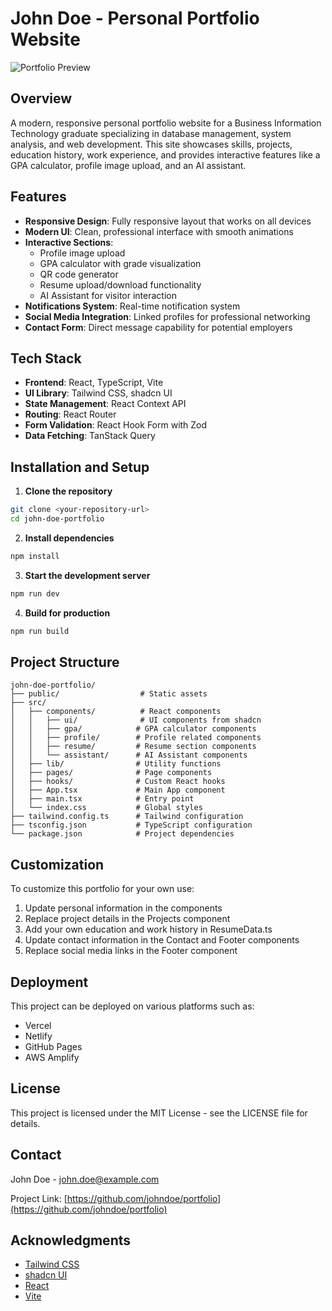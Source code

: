 
# John Doe - Personal Portfolio Website

![Portfolio Preview](public/preview.png)

## Overview

A modern, responsive personal portfolio website for a Business Information Technology graduate specializing in database management, system analysis, and web development. This site showcases skills, projects, education history, work experience, and provides interactive features like a GPA calculator, profile image upload, and an AI assistant.

## Features

- **Responsive Design**: Fully responsive layout that works on all devices
- **Modern UI**: Clean, professional interface with smooth animations
- **Interactive Sections**:
  - Profile image upload
  - GPA calculator with grade visualization
  - QR code generator
  - Resume upload/download functionality
  - AI Assistant for visitor interaction
- **Notifications System**: Real-time notification system
- **Social Media Integration**: Linked profiles for professional networking
- **Contact Form**: Direct message capability for potential employers

## Tech Stack

- **Frontend**: React, TypeScript, Vite
- **UI Library**: Tailwind CSS, shadcn UI
- **State Management**: React Context API
- **Routing**: React Router
- **Form Validation**: React Hook Form with Zod
- **Data Fetching**: TanStack Query

## Installation and Setup

1. **Clone the repository**

```bash
git clone <your-repository-url>
cd john-doe-portfolio
```

2. **Install dependencies**

```bash
npm install
```

3. **Start the development server**

```bash
npm run dev
```

4. **Build for production**

```bash
npm run build
```

## Project Structure

```
john-doe-portfolio/
├── public/                  # Static assets
├── src/
│   ├── components/          # React components
│   │   ├── ui/              # UI components from shadcn
│   │   ├── gpa/            # GPA calculator components
│   │   ├── profile/        # Profile related components
│   │   ├── resume/         # Resume section components
│   │   └── assistant/      # AI Assistant components
│   ├── lib/                # Utility functions
│   ├── pages/              # Page components
│   ├── hooks/              # Custom React hooks
│   ├── App.tsx             # Main App component
│   ├── main.tsx            # Entry point
│   └── index.css           # Global styles
├── tailwind.config.ts      # Tailwind configuration
├── tsconfig.json           # TypeScript configuration
└── package.json            # Project dependencies
```

## Customization

To customize this portfolio for your own use:

1. Update personal information in the components
2. Replace project details in the Projects component
3. Add your own education and work history in ResumeData.ts
4. Update contact information in the Contact and Footer components
5. Replace social media links in the Footer component

## Deployment

This project can be deployed on various platforms such as:

- Vercel
- Netlify
- GitHub Pages
- AWS Amplify

## License

This project is licensed under the MIT License - see the LICENSE file for details.

## Contact

John Doe - john.doe@example.com

Project Link: [https://github.com/johndoe/portfolio](https://github.com/johndoe/portfolio)

## Acknowledgments

- [Tailwind CSS](https://tailwindcss.com/)
- [shadcn UI](https://ui.shadcn.com/)
- [React](https://reactjs.org/)
- [Vite](https://vitejs.dev/)
